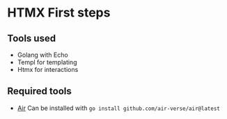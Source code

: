 # HTMX First steps

## Tools used

- Golang with Echo
- Templ for templating
- Htmx for interactions

## Required tools

- [Air](https://github.com/air-verse/air) Can be installed with `go install github.com/air-verse/air@latest`
